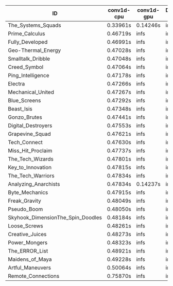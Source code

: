 |ID|conv1d-cpu|conv1d-gpu|DWSPConv2D-gpu|gemm-gpu|avg|
|-|-|-|-|-|-|
|The_Systems_Squads|0.33961s|0.14246s|infs|4.54862s|infs|
|Prime_Calculus|0.46719s|infs|infs|4.52082s|infs|
|Fully_Developed|0.46991s|infs|infs|4.49997s|infs|
|Geo-Thermal_Energy|0.47028s|infs|infs|4.49810s|infs|
|Smalltalk_Dribble|0.47048s|infs|infs|4.46646s|infs|
|Creed_Symbol|0.47064s|infs|infs|4.45640s|infs|
|Ping_Intelligence|0.47178s|infs|infs|4.50758s|infs|
|Electra|0.47266s|infs|infs|4.68415s|infs|
|Mechanical_United|0.47267s|infs|infs|4.52805s|infs|
|Blue_Screens|0.47292s|infs|infs|4.52812s|infs|
|Beast_Isis|0.47348s|infs|infs|4.48577s|infs|
|Gonzo_Brutes|0.47441s|infs|infs|4.49336s|infs|
|Digital_Destroyers|0.47553s|infs|infs|4.48367s|infs|
|Grapevine_Squad|0.47621s|infs|infs|4.49502s|infs|
|Tech_Connect|0.47630s|infs|infs|4.50309s|infs|
|Miss_Hit_Proclaim|0.47737s|infs|infs|4.48283s|infs|
|The_Tech_Wizards|0.47801s|infs|infs|4.53558s|infs|
|Key_to_Innovation|0.47815s|infs|infs|4.50225s|infs|
|The_Tech_Warriors|0.47834s|infs|infs|4.52740s|infs|
|Analyzing_Anarchists|0.47834s|0.14237s|infs|4.50262s|infs|
|Byte_Mechanics|0.47915s|infs|infs|4.50177s|infs|
|Freak_Gravity|0.48049s|infs|infs|4.47652s|infs|
|Pseudo_Boom|0.48050s|infs|infs|4.48774s|infs|
|Skyhook_DimensionThe_Spin_Doodles|0.48184s|infs|infs|4.52924s|infs|
|Loose_Screws|0.48261s|infs|infs|4.46470s|infs|
|Creative_Juices|0.48273s|infs|infs|4.51975s|infs|
|Power_Mongers|0.48323s|infs|infs|4.49014s|infs|
|The_ERROR_List|0.48921s|infs|infs|4.50282s|infs|
|Maidens_of_Maya|0.49228s|infs|infs|4.53002s|infs|
|Artful_Maneuvers|0.50064s|infs|infs|4.51890s|infs|
|Remote_Connections|0.75870s|infs|infs|4.50348s|infs|
